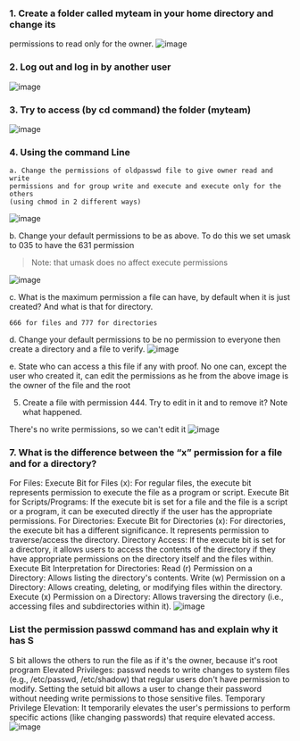 ### 1. Create a folder called myteam in your home directory and change its
permissions to read only for the owner.
![image](https://github.com/ZAK0EE/EmbeddedLinux_ITI/assets/82421473/8ecde202-34c9-4994-b2eb-e6fa544439c4)
### 2. Log out and log in by another user
![image](https://github.com/ZAK0EE/EmbeddedLinux_ITI/assets/82421473/7bbb3143-bad0-4d60-acc8-135feeea64e8)

### 3. Try to access (by cd command) the folder (myteam)
![image](https://github.com/ZAK0EE/EmbeddedLinux_ITI/assets/82421473/65f9fb5d-a949-4271-8779-d16458c2aafc)
### 4. Using the command Line

    a. Change the permissions of oldpasswd file to give owner read and write
    permissions and for group write and execute and execute only for the others
    (using chmod in 2 different ways)
  ![image](https://github.com/ZAK0EE/EmbeddedLinux_ITI/assets/82421473/a349a232-f3b5-4331-b524-f115eb76cb8c)

  b. Change your default permissions to be as above.
  To do this we set umask to 035 to have the 631 permission
  > Note: that umask does no affect execute permissions

  ![image](https://github.com/ZAK0EE/EmbeddedLinux_ITI/assets/82421473/29971a0c-a6ce-4d69-9881-bbce33e9725b)

  c. What is the maximum permission a file can have, by default when it is just
  created? And what is that for directory.
  
    666 for files and 777 for directories
    
  d. Change your default permissions to be no permission to everyone then create
  a directory and a file to verify.
  ![image](https://github.com/ZAK0EE/EmbeddedLinux_ITI/assets/82421473/e451bb72-f45d-469d-9058-e3145c3693a1)

  e. State who can access a this file if any with proof.
    No one can, except the user who created it, can edit the permissions as he from the above image is the owner of the file and the root

  5. Create a file with permission 444. Try to edit in it and to remove it? Note what
happened.

  There's no write permissions, so we can't edit it
![image](https://github.com/ZAK0EE/EmbeddedLinux_ITI/assets/82421473/7c60e858-5e78-42eb-a649-080d6a6959fc)

### 7. What is the difference between the “x” permission for a file and for a directory?

For Files:
Execute Bit for Files (x): For regular files, the execute bit represents permission to execute the file as a program or script.
Execute Bit for Scripts/Programs: If the execute bit is set for a file and the file is a script or a program, it can be executed directly if the user has the appropriate permissions.
For Directories:
Execute Bit for Directories (x): For directories, the execute bit has a different significance. It represents permission to traverse/access the directory.
Directory Access: If the execute bit is set for a directory, it allows users to access the contents of the directory if they have appropriate permissions on the directory itself and the files within.
Execute Bit Interpretation for Directories:
Read (r) Permission on a Directory: Allows listing the directory's contents.
Write (w) Permission on a Directory: Allows creating, deleting, or modifying files within the directory.
Execute (x) Permission on a Directory: Allows traversing the directory (i.e., accessing files and subdirectories within it).
![image](https://github.com/ZAK0EE/EmbeddedLinux_ITI/assets/82421473/5acf046d-20fa-4c84-84d9-7aeaf02e5829)


### List the permission passwd command has and explain why it has S
S bit allows the others to run the file as if it's the owner, because it's root program
Elevated Privileges: passwd needs to write changes to system files (e.g., /etc/passwd, /etc/shadow) that regular users don't have permission to modify. Setting the setuid bit allows a user to change their password without needing write permissions to those sensitive files.
Temporary Privilege Elevation: It temporarily elevates the user's permissions to perform specific actions (like changing passwords) that require elevated access.
![image](https://github.com/ZAK0EE/EmbeddedLinux_ITI/assets/82421473/c7427ca4-4949-4f15-87ff-009e7bfebb9e)

